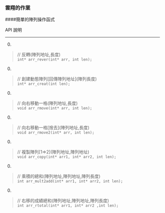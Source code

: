 ### 雲翔的作業

####簡單的陣列操作函式

API 說明

---

0.  
>// 反轉(陣列地址,長度)  
<code>int* arr_rever(int* arr, int len);  </code>

0.  
>// 創建動態陣列\[回傳陣列地址\](陣列長度)  
<code>int* arr_creat(int len);  </code>

0.  
>// 向右移動一格(陣列地址,長度)  
<code>void arr_rmove(int* arr, int len);  </code>

0.  
>// 向右移動一格\[捨去\](陣列地址,長度)  
<code>void arr_rmove2(int* arr, int len);</code>

0.  
>// 複製陣列\[1=>2\](陣列地址,陣列地址)  
<code>void arr_copy(int* arr1, int* arr2, int len);  </code>

0.  
>// 乘積的總和(陣列地址,陣列地址,陣列長度)  
<code>int arr_mult2add(int* arr1, int* arr2, int len);</code>

0.  
>// 右移的成績總和(陣列地址,陣列地址,陣列長度)  
<code>int arr_rtotal(int* arr1, int* arr2 ,int len);</code>
